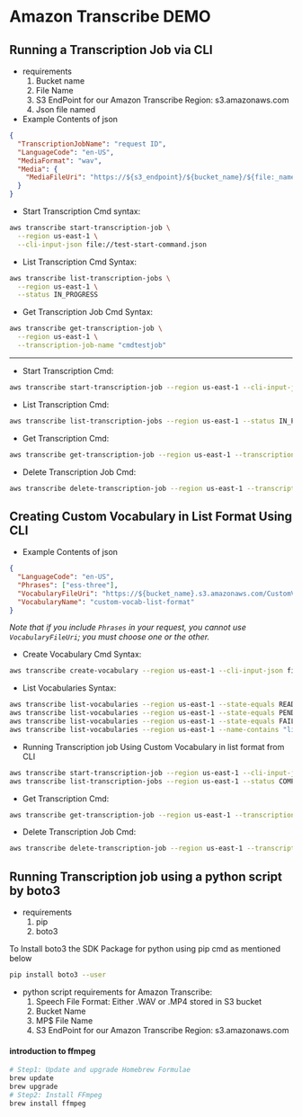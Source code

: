 # Amazon Transcribe DEMO

## Running a Transcription Job via CLI

- requirements
  1. Bucket name
  2. File Name
  3. S3 EndPoint for our Amazon Transcribe Region: s3.amazonaws.com
  4. Json file named
- Example Contents of json

```json
{
  "TranscriptionJobName": "request ID",
  "LanguageCode": "en-US",
  "MediaFormat": "wav",
  "Media": {
    "MediaFileUri": "https://${s3_endpoint}/${bucket_name}/${file:_name}.wav"
  }
}
```

- Start Transcription Cmd syntax:

```bash
aws transcribe start-transcription-job \
  --region us-east-1 \
  --cli-input-json file://test-start-command.json
```

- List Transcription Cmd Syntax:

```bash
aws transcribe list-transcription-jobs \
  --region us-east-1 \
  --status IN_PROGRESS
```

- Get Transcription Job Cmd Syntax:

```bash
aws transcribe get-transcription-job \
  --region us-east-1 \
  --transcription-job-name "cmdtestjob"
```

---

- Start Transcription Cmd:

```bash
aws transcribe start-transcription-job --region us-east-1 --cli-input-json file://cmdtestjob-3-speaker-identification.json
```

- List Transcription Cmd:

```bash
aws transcribe list-transcription-jobs --region us-east-1 --status IN_PROGRESS
```

- Get Transcription Cmd:

```bash
aws transcribe get-transcription-job --region us-east-1 --transcription-job-name "cmdtestjob-3-speaker-identification"
```

- Delete Transcription Job Cmd:

```bash
aws transcribe delete-transcription-job --region us-east-1 --transcription-job-name "cmdtestjob-3-speaker-identification"
```

## Creating Custom Vocabulary in List Format Using CLI

- Example Contents of json

```json
{
  "LanguageCode": "en-US",
  "Phrases": ["ess-three"],
  "VocabularyFileUri": "https://${bucket_name}.s3.amazonaws.com/CustomVocabTableFormat-S3.txt",
  "VocabularyName": "custom-vocab-list-format"
}
```

_Note that if you include `Phrases` in your request, you cannot use `VocabularyFileUri`; you must choose one or the other._

- Create Vocabulary Cmd Syntax:

```bash
aws transcribe create-vocabulary --region us-east-1 --cli-input-json file://custom-vocab-list-format.json
```

- List Vocabularies Syntax:

```bash
aws transcribe list-vocabularies --region us-east-1 --state-equals READY
aws transcribe list-vocabularies --region us-east-1 --state-equals PENDING
aws transcribe list-vocabularies --region us-east-1 --state-equals FAILED
aws transcribe list-vocabularies --region us-east-1 --name-contains "list"

```

- Running Transcription job Using Custom Vocabulary in list format from CLI

```bash
aws transcribe start-transcription-job --region us-east-1 --cli-input-json file://cmdtestjob-1-custom-vocab-list.json
aws transcribe list-transcription-jobs --region us-east-1 --status COMPLETED
```

- Get Transcription Cmd:

```bash
aws transcribe get-transcription-job --region us-east-1 --transcription-job-name "cmdtestjob-1-custom-vocab-list"
```

- Delete Transcription Job Cmd:

```bash
aws transcribe delete-transcription-job --region us-east-1 --transcription-job-name "cmdtestjob-1-custom-vocab-list"
```

## Running Transcription job using a python script by boto3

- requirements
  1. pip
  2. boto3

To Install boto3 the SDK Package for python using pip cmd as mentioned below

```bash
pip install boto3 --user
```

- python script requirements for Amazon Transcribe:
  1. Speech File Format: Either .WAV or .MP4 stored in S3 bucket
  2. Bucket Name
  3. MP$ File Name
  4. S3 EndPoint for our Amazon Transcribe Region: s3.amazonaws.com

#### introduction to ffmpeg

```bash
# Step1: Update and upgrade Homebrew Formulae
brew update
brew upgrade
# Step2: Install FFmpeg
brew install ffmpeg
```
